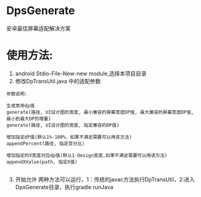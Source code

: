 # DpsGenerate
安卓最佳屏幕适配解决方案

# 使用方法:
1. android Stdio-File-New-new module,选择本项目目录
2. 修改DpTransUtil.java 中的适配参数

```
参数说明:

生成常用dp值
generate(路径, UI设计图的宽度, 最小兼容的屏幕宽度DP值, 最大兼容的屏幕宽度DP值, 最小到最大DP的增量)
generate(路径, UI设计图的宽度, 指定兼容的DP值)

增加指定dP值(默认1%-100%，如果不满足需要可以用该方法)
appendPercent(路径, 指定百分比)

增加指定的X宽度对应dp值(默认1-Design宽度,如果不满足需要可以用该方法)
appendXValue(path, 指定X值)


```

3. 开始允许
两种方法可以运行，1：传统的javac方法执行DpTransUtil，2:进入DpsGenerate目录，执行gradle runJava

